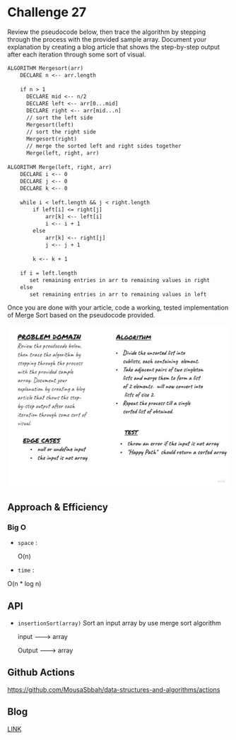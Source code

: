 #   Challenge 27
Review the pseudocode below, then trace the algorithm by stepping through the process with the provided sample array. Document your explanation by creating a blog article that shows the step-by-step output after each iteration through some sort of visual.
```
ALGORITHM Mergesort(arr)
    DECLARE n <-- arr.length
           
    if n > 1
      DECLARE mid <-- n/2
      DECLARE left <-- arr[0...mid]
      DECLARE right <-- arr[mid...n]
      // sort the left side
      Mergesort(left)
      // sort the right side
      Mergesort(right)
      // merge the sorted left and right sides together
      Merge(left, right, arr)

ALGORITHM Merge(left, right, arr)
    DECLARE i <-- 0
    DECLARE j <-- 0
    DECLARE k <-- 0

    while i < left.length && j < right.length
        if left[i] <= right[j]
            arr[k] <-- left[i]
            i <-- i + 1
        else
            arr[k] <-- right[j]
            j <-- j + 1
            
        k <-- k + 1

    if i = left.length
       set remaining entries in arr to remaining values in right
    else
       set remaining entries in arr to remaining values in left

```
Once you are done with your article, code a working, tested implementation of Merge Sort based on the pseudocode provided.

![linked list whiteboard](../../../assest/merge-sort.jpg)

## Approach & Efficiency

### **Big O**
* `space` : 

    O(n)

* `time` : 

O(n * log n)





## API

- `insertionSort(array)`
     Sort an input array by use merge sort algorithm 

     input ---> array

     Output ---> array


## Github Actions 

https://github.com/MousaSbbah/data-structures-and-algorithms/actions

## Blog
[LINK](./blog.md)